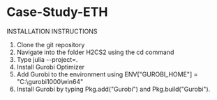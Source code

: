 # Case-Study-ETH
INSTALLATION INSTRUCTIONS

1. Clone the git repository
2. Navigate into the folder H2CS2 using the cd command
3. Type julia --project=.
4. Install Gurobi Optimizer
5. Add Gurobi to the environment using ENV["GUROBI_HOME"] = "C:\\gurobi1000\\win64"
6. Install Gurobi by typing Pkg.add("Gurobi") and Pkg.build("Gurobi"). 
